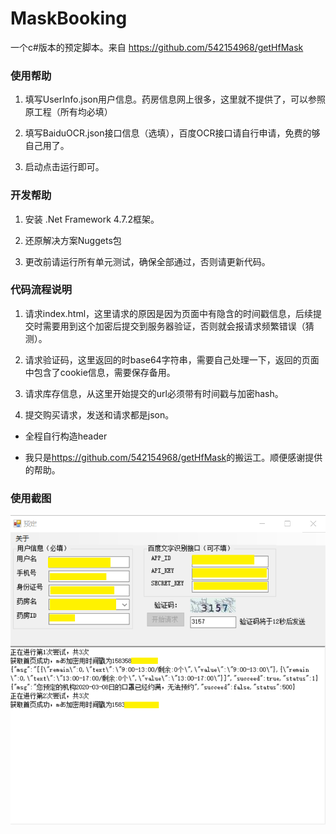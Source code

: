 # MaskBooking

一个c#版本的预定脚本。来自 <https://github.com/542154968/getHfMask>

### 使用帮助 

1. 填写UserInfo.json用户信息。药房信息网上很多，这里就不提供了，可以参照原工程（所有均必填）

2. 填写BaiduOCR.json接口信息（选填），百度OCR接口请自行申请，免费的够自己用了。

3. 启动点击运行即可。

### 开发帮助

1. 安装 .Net Framework 4.7.2框架。

2. 还原解决方案Nuggets包

3. 更改前请运行所有单元测试，确保全部通过，否则请更新代码。

### 代码流程说明

1. 请求index.html，这里请求的原因是因为页面中有隐含的时间戳信息，后续提交时需要用到这个加密后提交到服务器验证，否则就会报请求频繁错误（猜测）。

2. 请求验证码，这里返回的时base64字符串，需要自己处理一下，返回的页面中包含了cookie信息，需要保存备用。

3. 请求库存信息，从这里开始提交的url必须带有时间戳与加密hash。

4. 提交购买请求，发送和请求都是json。

- 全程自行构造header

- 我只是<https://github.com/542154968/getHfMask>的搬运工。顺便感谢提供的帮助。

### 使用截图

![img](https://github.com/zc910704/MaskBooking/blob/master/MaskBooking/Images/readme.png)
